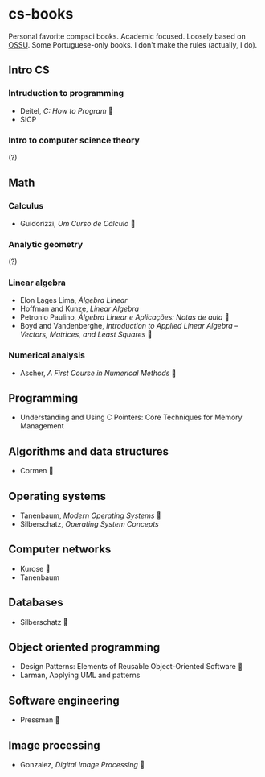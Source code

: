 # cs-books
Personal favorite compsci books.
Academic focused.
Loosely based on [OSSU](https://github.com/ossu/computer-science).
Some Portuguese-only books. I don't make the rules (actually, I do).

## Intro CS

### Intruduction to programming

* Deitel, *C: How to Program* 🐐
* SICP

### Intro to computer science theory

(?)

## Math

### Calculus

* Guidorizzi, *Um Curso de Cálculo* 🐐

### Analytic geometry

(?)

### Linear algebra

* Elon Lages Lima, *Álgebra Linear*
* Hoffman and Kunze, *Linear Algebra*
* Petronio Paulino, *Álgebra Linear e Aplicações: Notas de aula* 🐐
* Boyd and Vandenberghe, *Introduction to Applied Linear Algebra – Vectors, Matrices, and Least Squares* 🐐

### Numerical analysis

* Ascher, *A First Course in Numerical Methods* 🐐

## Programming

* Understanding and Using C Pointers: Core Techniques for Memory Management

## Algorithms and data structures

* Cormen 🐐

## Operating systems

* Tanenbaum, *Modern Operating Systems* 🐐
* Silberschatz, *Operating System Concepts*

## Computer networks

* Kurose 🐐
* Tanenbaum

## Databases

* Silberschatz 🐐

## Object oriented programming

* Design Patterns: Elements of Reusable Object-Oriented Software 🐐
* Larman, Applying UML and patterns

## Software engineering
* Pressman 🐐

## Image processing

* Gonzalez, *Digital Image Processing* 🐐
